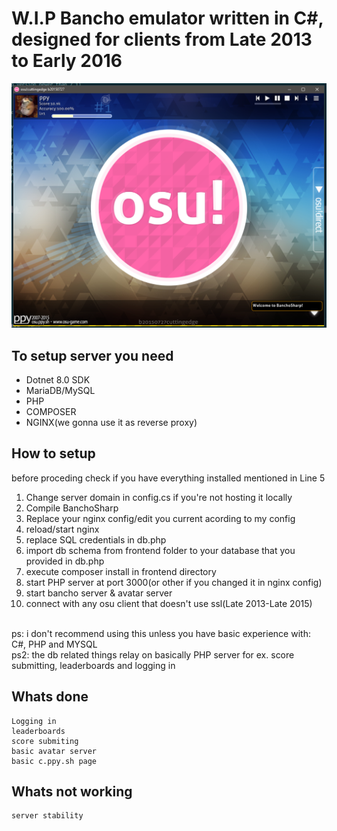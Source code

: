# W.I.P Bancho emulator written in C#, designed for clients from Late 2013 to Early 2016
![alt text](screenshot.png)

## To setup server you need
- Dotnet 8.0 SDK
- MariaDB/MySQL
- PHP
- COMPOSER
- NGINX(we gonna use it as reverse proxy)
## How to setup
before proceding check if you have everything installed mentioned in Line 5
1. Change server domain in config.cs if you're not hosting it locally
2. Compile BanchoSharp
3. Replace your nginx config/edit you current acording to my config
4. reload/start nginx
5. replace SQL credentials in db.php
6. import db schema from frontend folder to your database that you provided in db.php
7. execute composer install in frontend directory
8. start PHP server at port 3000(or other if you changed it in nginx config)
9. start bancho server & avatar server
10. connect with any osu client that doesn't use ssl(Late 2013-Late 2015)
<br/>
ps: i don't recommend using this unless you have basic experience with: C#, PHP and MYSQL
<br/>
ps2: the db related things relay on basically PHP server for ex. score submitting, leaderboards and logging in

## Whats done
```
Logging in
leaderboards
score submiting
basic avatar server
basic c.ppy.sh page
```

## Whats not working
```
server stability
```
